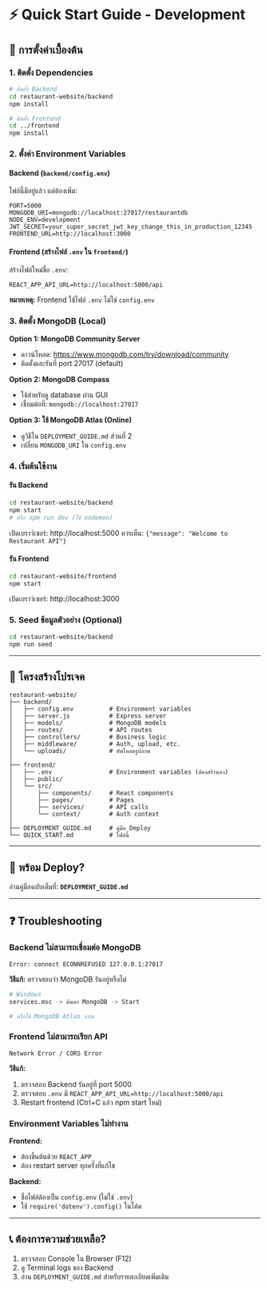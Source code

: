 # ⚡ Quick Start Guide - Development

## 🔧 การตั้งค่าเบื้องต้น

### 1. ติดตั้ง Dependencies

```bash
# ติดตั้ง Backend
cd restaurant-website/backend
npm install

# ติดตั้ง Frontend
cd ../frontend
npm install
```

### 2. ตั้งค่า Environment Variables

#### Backend (`backend/config.env`)
ไฟล์นี้มีอยู่แล้ว แต่ต้องเพิ่ม:
```env
PORT=5000
MONGODB_URI=mongodb://localhost:27017/restaurantdb
NODE_ENV=development
JWT_SECRET=your_super_secret_jwt_key_change_this_in_production_12345
FRONTEND_URL=http://localhost:3000
```

#### Frontend (สร้างไฟล์ `.env` ใน `frontend/`)
สร้างไฟล์ใหม่ชื่อ `.env`:
```env
REACT_APP_API_URL=http://localhost:5000/api
```

**หมายเหตุ:** Frontend ใช้ไฟล์ `.env` ไม่ใช่ `config.env`

### 3. ติดตั้ง MongoDB (Local)

**Option 1: MongoDB Community Server**
- ดาวน์โหลด: https://www.mongodb.com/try/download/community
- ติดตั้งและรันที่ port 27017 (default)

**Option 2: MongoDB Compass**
- ใช้สำหรับดู database ผ่าน GUI
- เชื่อมต่อที่: `mongodb://localhost:27017`

**Option 3: ใช้ MongoDB Atlas (Online)**
- ดูวิธีใน `DEPLOYMENT_GUIDE.md` ส่วนที่ 2
- เปลี่ยน `MONGODB_URI` ใน `config.env`

### 4. เริ่มต้นใช้งาน

#### รัน Backend
```bash
cd restaurant-website/backend
npm start
# หรือ npm run dev (ใช้ nodemon)
```

เปิดเบราว์เซอร์: http://localhost:5000
ควรเห็น: `{"message": "Welcome to Restaurant API"}`

#### รัน Frontend
```bash
cd restaurant-website/frontend
npm start
```

เปิดเบราว์เซอร์: http://localhost:3000

### 5. Seed ข้อมูลตัวอย่าง (Optional)
```bash
cd restaurant-website/backend
npm run seed
```

---

## 📁 โครงสร้างโปรเจค

```
restaurant-website/
├── backend/
│   ├── config.env          # Environment variables
│   ├── server.js           # Express server
│   ├── models/             # MongoDB models
│   ├── routes/             # API routes
│   ├── controllers/        # Business logic
│   ├── middleware/         # Auth, upload, etc.
│   └── uploads/            # อัพโหลดรูปภาพ
│
├── frontend/
│   ├── .env                # Environment variables (ต้องสร้างเอง)
│   ├── public/
│   └── src/
│       ├── components/     # React components
│       ├── pages/          # Pages
│       ├── services/       # API calls
│       └── context/        # Auth context
│
├── DEPLOYMENT_GUIDE.md     # คู่มือ Deploy
└── QUICK_START.md          # ไฟล์นี้
```

---

## 🚀 พร้อม Deploy?

อ่านคู่มือฉบับเต็มที่: **`DEPLOYMENT_GUIDE.md`**

---

## ❓ Troubleshooting

### Backend ไม่สามารถเชื่อมต่อ MongoDB
```
Error: connect ECONNREFUSED 127.0.0.1:27017
```
**วิธีแก้:** ตรวจสอบว่า MongoDB รันอยู่หรือไม่
```bash
# Windows
services.msc -> ค้นหา MongoDB -> Start

# หรือใช้ MongoDB Atlas แทน
```

### Frontend ไม่สามารถเรียก API
```
Network Error / CORS Error
```
**วิธีแก้:**
1. ตรวจสอบ Backend รันอยู่ที่ port 5000
2. ตรวจสอบ `.env` มี `REACT_APP_API_URL=http://localhost:5000/api`
3. Restart frontend (Ctrl+C แล้ว npm start ใหม่)

### Environment Variables ไม่ทำงาน
**Frontend:**
- ต้องขึ้นต้นด้วย `REACT_APP_`
- ต้อง restart server ทุกครั้งที่แก้ไข

**Backend:**
- ชื่อไฟล์ต้องเป็น `config.env` (ไม่ใช่ `.env`)
- ใช้ `require('dotenv').config()` ในโค้ด

---

## 📞 ต้องการความช่วยเหลือ?

1. ตรวจสอบ Console ใน Browser (F12)
2. ดู Terminal logs ของ Backend
3. อ่าน `DEPLOYMENT_GUIDE.md` สำหรับรายละเอียดเพิ่มเติม

